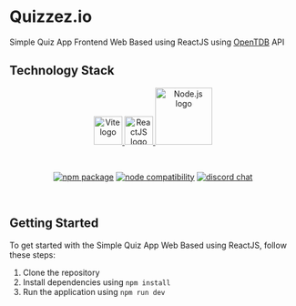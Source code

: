 # Quizzez.io
Simple Quiz App Frontend Web Based using ReactJS using [OpenTDB](https://opentdb.com/) API

## Technology Stack
<p align="center">
  <a href="https://vitejs.dev" target="_blank" rel="noopener noreferrer">
    <img width="50" src="https://vitejs.dev/logo.svg" alt="Vite logo">
  </a>
  <a href="https://reactjs.org/" target="_blank" rel="noopener noreferrer">
    <img width="50" src="https://upload.wikimedia.org/wikipedia/commons/thumb/a/a7/React-icon.svg/1200px-React-icon.svg.png" alt="ReactJS logo">
  </a>
  <a href="https://nodejs.org/" target="_blank" rel="noopener noreferrer">
    <img width="100" src="https://nodejs.org/static/images/logo.svg" alt="Node.js logo">
  </a>
</p>

<br/>
<p align="center">
  <a href="https://npmjs.com/package/vite"><img src="https://img.shields.io/npm/v/vite.svg" alt="npm package"></a>
  <a href="https://nodejs.org/en/about/releases/"><img src="https://img.shields.io/node/v/vite.svg" alt="node compatibility"></a>
  <a href="https://chat.vitejs.dev"><img src="https://img.shields.io/badge/chat-discord-blue?style=flat&logo=discord" alt="discord chat"></a>
</p>
<br/>

## Getting Started
To get started with the Simple Quiz App Web Based using ReactJS, follow these steps:
1. Clone the repository
2. Install dependencies using ```npm install```
3. Run the application using ```npm run dev```
